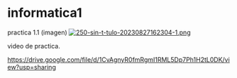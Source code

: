 # informatica1

practica 1.1
(imagen)
[![250-sin-t-tulo-20230827162304-1.png](https://i.postimg.cc/HkDX7Sjz/250-sin-t-tulo-20230827162304-1.png)](https://postimg.cc/Wh8hBwGq)

video de practica.

https://drive.google.com/file/d/1CvAgnyR0fmRgmI1RML5Dp7Ph1H2tL0DK/view?usp=sharing
